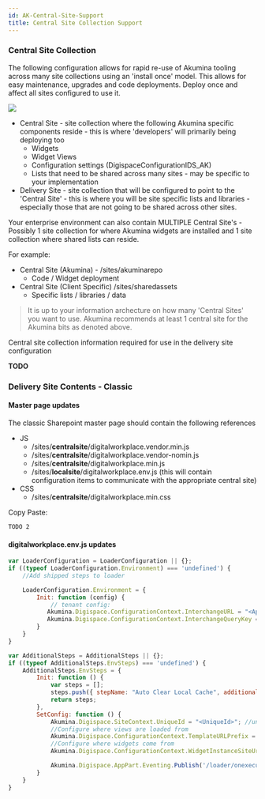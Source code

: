 ```yaml
---
id: AK-Central-Site-Support
title: Central Site Collection Support
---
```


### Central Site Collection

The following configuration allows for rapid re-use of Akumina tooling across many site collections using an 'install once' model. This allows for easy maintenance, upgrades and code deployments.  Deploy once and affect all sites configured to use it. 


![](https://akuminadownloads.blob.core.windows.net/wiki/AkuminaDev/Akumina-Central-Site-Collection-Architecture.jpg)

* Central Site - site collection where the following Akumina specific components reside - this is where 'developers' will primarily being deploying too
    * Widgets
    * Widget Views
    * Configuration settings (DigispaceConfigurationIDS_AK)
    * Lists that need to be shared across many sites - may be specific to your implementation
* Delivery Site - site collection that will be configured to point to the 'Central Site' - this is where you will be site specific lists and libraries - especially those that are not going to be shared across other sites.

Your enterprise environment can also contain MULTIPLE Central Site's - Possibly 1 site collection for where Akumina widgets are installed and 1 site collection where shared lists can reside.  

For example:
* Central Site (Akumina) - /sites/akuminarepo
    * Code / Widget deployment  
* Central Site (Client Specific) /sites/sharedassets
    * Specific lists / libraries / data

> It is up to your information archecture on how many 'Central Sites' you want to use. Akumina recommends at least 1 central site for the Akumina bits as denoted above.

Central site collection information required for use in the delivery site configuration

**TODO**


### Delivery Site Contents - Classic

#### Master page updates
The classic Sharepoint master page should contain the following references

* JS
    * /sites/**centralsite**/digitalworkplace.vendor.min.js
    * /sites/**centralsite**/digitalworkplace.vendor-nomin.js
    * /sites/**centralsite**/digitalworkplace.min.js
    * /sites/**localsite**/digitalworkplace.env.js (this will contain configuration items to communicate with the appropriate central site)
* CSS
    * /sites/**centralsite**/digitalworkplace.min.css

Copy Paste:
````
TODO 2

````

#### digitalworkplace.env.js updates
````js
var LoaderConfiguration = LoaderConfiguration || {};
if ((typeof LoaderConfiguration.Environment) === 'undefined') {
    //Add shipped steps to loader

    LoaderConfiguration.Environment = {
        Init: function (config) {
            // tenant config:
           Akumina.Digispace.ConfigurationContext.InterchangeURL = "<AppManagerUrl>";
           Akumina.Digispace.ConfigurationContext.InterchangeQueryKey = "<AppManagerQueryKey>";
        }
    }
}

var AdditionalSteps = AdditionalSteps || {};
if ((typeof AdditionalSteps.EnvSteps) === 'undefined') {
    AdditionalSteps.EnvSteps = {
        Init: function () {
            var steps = [];
            steps.push({ stepName: "Auto Clear Local Cache", additionalSteps: [{ name: "Custom SetConfig", callback: AdditionalSteps.EnvSteps.SetConfig }] });
            return steps;
        },
        SetConfig: function () { 
            Akumina.Digispace.SiteContext.UniqueId = "<UniqueId>"; //uniqueId from central site collection
            //Configure where views are loaded from
            Akumina.Digispace.ConfigurationContext.TemplateURLPrefix = "<Central Site CollectionUrl>"; //can be CDN as well
            //Configure where widgets come from
            Akumina.Digispace.ConfigurationContext.WidgetInstanceSiteUrl = "<Central Site CollectionUrl>";

            Akumina.Digispace.AppPart.Eventing.Publish('/loader/onexecuted/');
        }
    }
}

````
